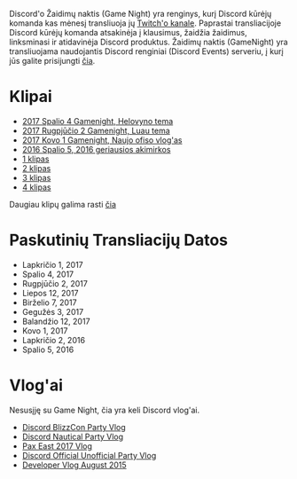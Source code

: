 <!-- TITLE: [LT] Žaidimų naktis -->
<!-- SUBTITLE: Discord'o Žaidimų naktis -->

Discord'o Žaidimų naktis (Game Night) yra renginys, kurį Discord kūrėjų komanda kas mėnesį transliuoja jų [Twitch'o kanale](https://twitch.tv/discordapp). Paprastai transliacijoje Discord kūrėjų komanda atsakinėja į klausimus, žaidžia žaidimus, linksminasi ir atidavinėja Discord produktus. Žaidimų naktis (GameNight) yra transliuojama naudojantis Discord renginiai (Discord Events) serveriu, į kurį jūs galite prisijungti [čia](https://discord.gg/events).

# Klipai
* [2017 Spalio 4 Gamenight, Helovyno tema](https://youtu.be/LSxG8zlEJcA)
* [2017 Rugpjūčio 2 Gamenight, Luau tema](https://www.youtube.com/watch?v=uo4JUf7ybYs)
* [2017 Kovo 1 Gamenight, Naujo ofiso vlog'as](https://www.youtube.com/watch?v=cvtf5Wbgdik)
* [2016 Spalio 5, 2016 geriausios akimirkos](https://www.youtube.com/watch?v=FBa6ZmkHqVE)
* [1 klipas](https://www.twitch.tv/discordapp/clips/HelpfulEndearingCattleBudBlast)
* [2 klipas](https://www.twitch.tv/discordapp/clips/RespectfulTriangularCheetahKeyboardCat)
* [3 klipas](https://www.twitch.tv/discordapp/clips/MagnificentJazzyWolfOSsloth)
* [4 klipas](https://www.twitch.tv/discordapp/clips/DependableCarelessTildeDeIlluminati)

Daugiau klipų galima rasti [čia](https://www.twitch.tv/discordapp/clips)

# Paskutinių Transliacijų Datos
* Lapkričio 1, 2017
* Spalio 4, 2017
* Rugpjūčio 2, 2017
* Liepos 12, 2017
* Birželio 7, 2017
* Gegužės 3, 2017
* Balandžio 12, 2017
* Kovo 1, 2017
* Lapkričio 2, 2016
* Spalio 5, 2016

# Vlog'ai
Nesusįję su Game Night, čia yra keli Discord vlog'ai.
* [Discord BlizzCon Party Vlog](https://youtu.be/04wdKR14kbY)
* [Discord Nautical Party Vlog](https://youtu.be/fs6j5ReMsNI)
* [Pax East 2017 Vlog](https://youtu.be/B5B-q0QI0II)
* [Discord Official Unofficial Party Vlog](https://youtu.be/DG_qaabZeQs)
* [Developer Vlog August 2015](https://youtu.be/9b-CWmwGUKw)
